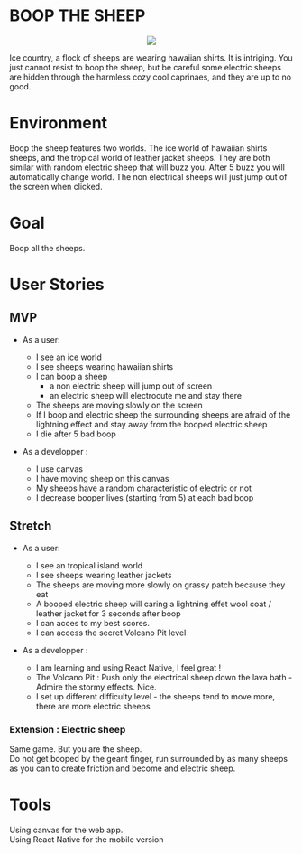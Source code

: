 # BOOP THE SHEEP
<p align="center">
<img src='https://ubisafe.org/images/sheep-vector-1.png'>
</p>
Ice country, a flock of sheeps are wearing hawaiian shirts. It is intriging. You just cannot resist to boop the sheep, but be careful some electric sheeps are hidden through the harmless cozy cool caprinaes, and they are up to no good.

# Environment
Boop the sheep features two worlds. The ice world of hawaiian shirts sheeps, and the tropical world of leather jacket sheeps. They are both similar with random electric sheep that will buzz you. After 5 buzz you will automatically change world. The non electrical sheeps will just jump out of the screen when clicked.

# Goal
Boop all the sheeps.

# User Stories
##  MVP
- As a user:
  - I see an ice world 
  - I see sheeps wearing hawaiian shirts
  - I can boop a sheep
    - a non electric sheep will jump out of screen
    - an electric sheep will electrocute me and stay there
  - The sheeps are moving slowly on the screen
  - If I boop and electric sheep the surrounding sheeps are afraid of the lightning effect and stay away from the booped electric sheep
  - I die after 5 bad boop

- As a developper :
  - I use canvas
  - I have moving sheep on this canvas
  - My sheeps have a random characteristic of electric or not
  - I decrease booper lives (starting from 5) at each bad boop 


##  Stretch
- As a user:
  - I see an tropical island world 
  - I see sheeps wearing leather jackets
  - The sheeps are moving more slowly on grassy patch because they eat
  - A booped electric sheep will caring a lightning effet wool coat / leather jacket for 3 seconds after boop
  - I can acces to my best scores. 
  - I can access the secret Volcano Pit level
  

- As a developper : 
  - I am learning and using React Native, I feel great ! 
  - The Volcano Pit : Push only the electrical sheep down the lava bath - Admire the stormy effects. Nice.
  - I set up different difficulty level - the sheeps tend to move more, there are more electric sheeps
  
 ### Extension : Electric sheep
 Same game. But you are the sheep. \
 Do not get booped by the geant finger, run surrounded by as many sheeps as you can to create friction and become and electric sheep.
 

# Tools
Using canvas for the web app. \
Using React Native for the mobile version

